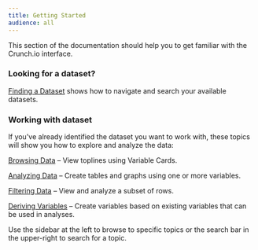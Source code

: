 ```yaml
---
title: Getting Started
audience: all
---
```


This section of the documentation should help you to get familiar with the Crunch.io interface.

### Looking for a dataset?

[Finding a Dataset](crunch_selecting-a-dataset.html) shows how to navigate and search your available datasets.

### Working with dataset

If you've already identified the dataset you want to work with, these topics will show you how to explore and analyze the data:

[Browsing Data](crunch_browsing.html) – View toplines using Variable Cards.

[Analyzing Data](crunch_analyzing-data.html) – Create tables and graphs using one or more variables.

[Filtering Data](crunch_filtering-data.html) – View and analyze a subset of rows.

[Deriving Variables](crunch_creating-variables.html) – Create variables based on existing variables that can be used in analyses.

Use the sidebar at the left to browse to specific topics or the search bar in the upper-right to search for a topic.
